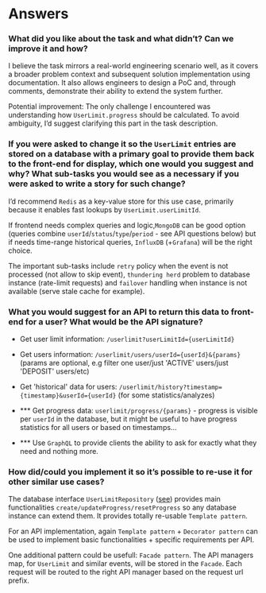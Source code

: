 # Answers

### What did you like about the task and what didn’t? Can we improve it and how?

I believe the task mirrors a real-world engineering scenario well, as it covers a broader problem context and subsequent solution implementation using documentation. It also allows engineers to design a PoC and, through comments, demonstrate their ability to extend the system further.

Potential improvement: The only challenge I encountered was understanding how `UserLimit.progress` should be calculated. To avoid ambiguity, I’d suggest clarifying this part in the task description.

### If you were asked to change it so the `UserLimit` entries are stored on a database with a primary goal to provide them back to the front-end for display, which one would you suggest and why? What sub-tasks you would see as a necessary if you were asked to write a story for such change?

I’d recommend `Redis` as a key-value store for this use case, primarily because it enables fast lookups by `UserLimit.userLimitId`.

If frontend needs complex queries and logic,`MongoDB` can be good option (queries combine `userId`/`status`/`type`/`period` - see API questions below)
but if needs time-range historical queries, `InfluxDB` (+`Grafana`) will be the right choice.

The important sub-tasks include `retry` policy when the event is not processed (not allow to skip event), `thundering herd` problem to database instance (rate-limit requests) and `failover` handling when instance is not available (serve stale cache for example).

### What you would suggest for an API to return this data to front-end for a user? What would be the API signature?

- Get user limit information: `/userlimit?userLimitId={userLimitId}`

- Get users information: `/userlimit/users/userId={userId}&{params}` (params are optional, e.g filter one user/just 'ACTIVE' users/just 'DEPOSIT' users/etc)

- Get 'historical' data for users: `/userlimit/history?timestamp={timestamp}&userId={userId}` (for some statistics/analyzes)

- *** Get progress data: `userlimit/progress/{params}` - progress is visible per `userId` in the database, but it might be useful to have progress statistics for all users or based on timestamps...

- *** Use `GraphQL` to provide clients the ability to ask for exactly what they need and nothing more.

### How did/could you implement it so it’s possible to re-use it for other similar use cases?

The database interface `UserLimitRepository` ([see](https://github.com/djanluka/tma/blob/main/src/user_limit/repository/in_memory.ts)) provides main functionalities `create/updateProgress/resetProgress` so any database instance can extend them. It provides totally re-usable `Template pattern`.

For an API implementation, again `Template pattern` + `Decorator pattern` can be used to implement basic functionalities + specific requirements per API.

One additional pattern could be usefull: `Facade pattern`.
The API managers map, for `UserLimit` and similar events, will be stored in the `Facade`. Each request will be routed to the right API manager based on the request url prefix.